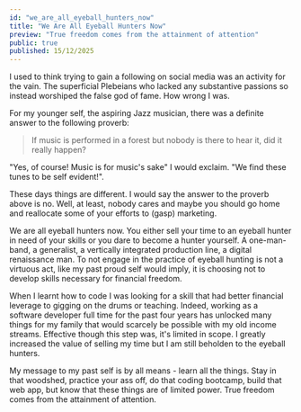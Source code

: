 ```yaml
---
id: "we_are_all_eyeball_hunters_now"
title: "We Are All Eyeball Hunters Now"
preview: "True freedom comes from the attainment of attention"
public: true
published: 15/12/2025
---
```


I used to think trying to gain a following on social media was an activity for the vain. The superficial Plebeians who lacked any substantive passions so instead worshiped the false god of fame. How wrong I was.

For my younger self, the aspiring Jazz musician, there was a definite answer to the following proverb:

>If music is performed in a forest but nobody is there to hear it, did it really happen?

"Yes, of course! Music is for music's sake" I would exclaim. "We find these tunes to be self evident!".

These days things are different. I would say the answer to the proverb above is no. Well, at least, nobody cares and maybe you should go home and reallocate some of your efforts to (gasp) marketing.

We are all eyeball hunters now. You either sell your time to an eyeball hunter in need of your skills or you dare to become a hunter yourself. A one-man-band, a generalist, a vertically integrated production line, a digital renaissance man. To not engage in the practice of eyeball hunting is not a virtuous act, like my past proud self would imply, it is choosing not to develop skills necessary for financial freedom.

When I learnt how to code I was looking for a skill that had better financial leverage to gigging on the drums or teaching. Indeed, working as a software developer full time for the past four years has unlocked many things for my family that would scarcely be possible with my old income streams. Effective though this step was, it's limited in scope. I greatly increased the value of selling my time but I am still beholden to the eyeball hunters.

My message to my past self is by all means - learn all the things. Stay in that woodshed, practice your ass off, do that coding bootcamp, build that web app, but know that these things are of limited power. True freedom comes from the attainment of attention.
